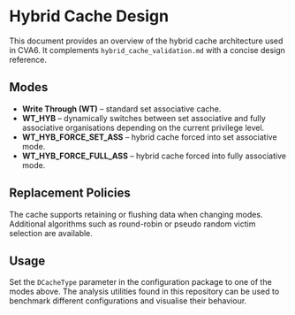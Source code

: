 # Hybrid Cache Design

This document provides an overview of the hybrid cache architecture used in CVA6.
It complements `hybrid_cache_validation.md` with a concise design reference.

## Modes
- **Write Through (WT)** – standard set associative cache.
- **WT_HYB** – dynamically switches between set associative and fully associative
  organisations depending on the current privilege level.
- **WT_HYB_FORCE_SET_ASS** – hybrid cache forced into set associative mode.
- **WT_HYB_FORCE_FULL_ASS** – hybrid cache forced into fully associative mode.

## Replacement Policies
The cache supports retaining or flushing data when changing modes. Additional
algorithms such as round-robin or pseudo random victim selection are available.

## Usage
Set the `DCacheType` parameter in the configuration package to one of the modes
above. The analysis utilities found in this repository can be used to benchmark
different configurations and visualise their behaviour.
